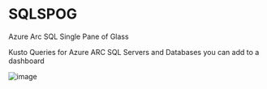 # SQLSPOG
Azure Arc SQL Single Pane of Glass

Kusto Queries for Azure ARC SQL Servers and Databases you can add to a dashboard

![image](https://user-images.githubusercontent.com/17656517/211402214-040e2fc8-3304-49e5-896f-21c7c7047962.png)
